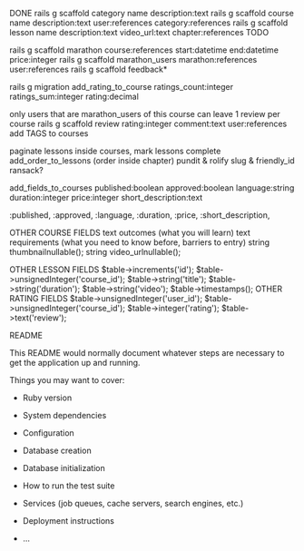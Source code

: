DONE
rails g scaffold category name description:text
rails g scaffold course name description:text user:references category:references 
rails g scaffold lesson name description:text video_url:text chapter:references
TODO

rails g scaffold marathon course:references start:datetime end:datetime price:integer
rails g scaffold marathon_users marathon:references user:references
rails g scaffold feedback*

rails g migration add_rating_to_course ratings_count:integer ratings_sum:integer rating:decimal

only users that are marathon_users of this course can leave 1 review per course
rails g scaffold review rating:integer comment:text user:references
add TAGS to courses

paginate lessons inside courses, mark lessons complete
add_order_to_lessons (order inside chapter)
pundit & rolify
slug & friendly_id
ransack?


add_fields_to_courses 
published:boolean approved:boolean language:string duration:integer price:integer short_description:text

:published, :approved, :language, :duration, :price, :short_description, 



OTHER COURSE FIELDS
text outcomes (what you will learn)
text requirements (what you need to know before, barriers to entry)
string thumbnailnullable();
string video_urlnullable();

OTHER LESSON FIELDS
            $table->increments('id');
            $table->unsignedInteger('course_id');
            $table->string('title');
            $table->string('duration');
            $table->string('video');
            $table->timestamps();
OTHER RATING FIELDS
            $table->unsignedInteger('user_id');
            $table->unsignedInteger('course_id');
            $table->integer('rating');
            $table->text('review');
            




README

This README would normally document whatever steps are necessary to get the
application up and running.




Things you may want to cover:

* Ruby version

* System dependencies

* Configuration

* Database creation

* Database initialization

* How to run the test suite

* Services (job queues, cache servers, search engines, etc.)

* Deployment instructions

* ...
